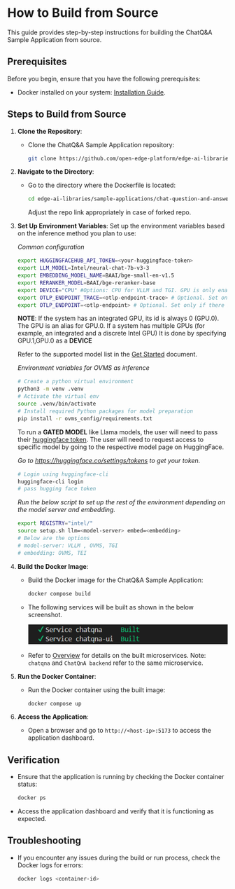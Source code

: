 # How to Build from Source

This guide provides step-by-step instructions for building the ChatQ&A Sample Application from source.

## Prerequisites

Before you begin, ensure that you have the following prerequisites:
- Docker installed on your system: [Installation Guide](https://docs.docker.com/get-docker/).

## Steps to Build from Source

1. **Clone the Repository**:
    - Clone the ChatQ&A Sample Application repository:
      ```bash
      git clone https://github.com/open-edge-platform/edge-ai-libraries.git edge-ai-libraries
      ```

2. **Navigate to the Directory**:
    - Go to the directory where the Dockerfile is located:
      ```bash
      cd edge-ai-libraries/sample-applications/chat-question-and-answer
      ```
      Adjust the repo link appropriately in case of forked repo.
   
3. **Set Up Environment Variables**:
    Set up the environment variables based on the inference method you plan to use:

    _Common configuration_
    ```bash
    export HUGGINGFACEHUB_API_TOKEN=<your-huggingface-token>
    export LLM_MODEL=Intel/neural-chat-7b-v3-3
    export EMBEDDING_MODEL_NAME=BAAI/bge-small-en-v1.5
    export RERANKER_MODEL=BAAI/bge-reranker-base
    export DEVICE="CPU" #Options: CPU for VLLM and TGI. GPU is only enabled for openvino model server(OVMS) .
    export OTLP_ENDPOINT_TRACE=<otlp-endpoint-trace> # Optional. Set only if there is an OTLP endpoint available
    export OTLP_ENDPOINT=<otlp-endpoint> # Optional. Set only if there is an OTLP endpoint available
    ```
    __NOTE__: If the system has an integrated GPU, its id is always 0 (GPU.0). The GPU is an alias for GPU.0. If a system has multiple GPUs (for example, an integrated and a discrete Intel GPU) It is done by specifying GPU.1,GPU.0 as a __DEVICE__

    Refer to the supported model list in the [Get Started](./get-started.md) document.

     _Environment variables for OVMS as inference_
    ```bash
    # Create a python virtual environment
    python3 -m venv .venv
    # Activate the virtual env
    source .venv/bin/activate
    # Install required Python packages for model preparation
    pip install -r ovms_config/requirements.txt
    ```

    To run a **GATED MODEL** like Llama models, the user will need to pass their [huggingface token](https://huggingface.co/docs/hub/security-tokens#user-access-tokens). The user will need to request access to specific model by going to the respective model page on HuggingFace.

    _Go to https://huggingface.co/settings/tokens to get your token._
    ```bash
    # Login using huggingface-cli
    huggingface-cli login
    # pass hugging face token
    ```

    _Run the below script to set up the rest of the environment depending on the model server and embedding._
    ```bash
    export REGISTRY="intel/"
    source setup.sh llm=<model-server> embed=<embedding>
    # Below are the options
    # model-server: VLLM , OVMS, TGI
    # embedding: OVMS, TEI
    ```

4. **Build the Docker Image**:
    - Build the Docker image for the ChatQ&A Sample Application:
      ```bash
      docker compose build
      ```
    - The following services will be built as shown in the below screenshot.

         ![Chatqna Services build from Source](./images/Chatqna-service-build.png)
      
    - Refer to [Overview](./overview.md#technical-architecture) for details on the built microservices. 
    Note: `chatqna` and `ChatQnA backend` refer to the same microservice.

5. **Run the Docker Container**:
    - Run the Docker container using the built image:
      ```bash
      docker compose up
      ```
6. **Access the Application**:
    - Open a browser and go to `http://<host-ip>:5173` to access the application dashboard.

## Verification

- Ensure that the application is running by checking the Docker container status:
  ```bash
  docker ps
  ```
- Access the application dashboard and verify that it is functioning as expected.

## Troubleshooting

- If you encounter any issues during the build or run process, check the Docker logs for errors:
  ```bash
  docker logs <container-id>
  ```
